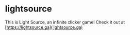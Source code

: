 # lightsource
This is Light Source, an infinite clicker game! Check it out at [https://lightsource.ga](lightsource.ga)
